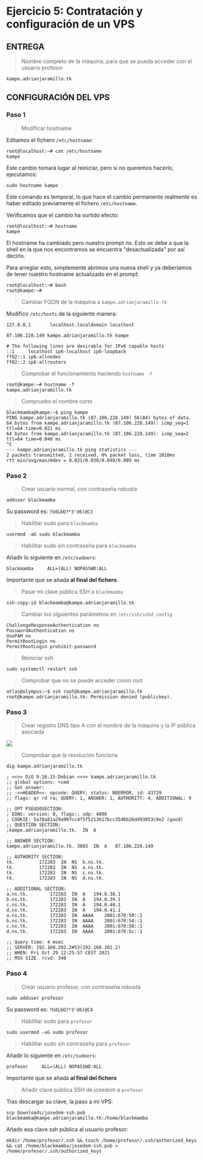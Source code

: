 # Ejercicio 5: Contratación y configuración de un VPS


## ENTREGA

> Nombre completo de la máquina, para que se pueda acceder con el usuario profesor

```
kampe.adrianjaramillo.tk
```



## CONFIGURACIÓN DEL VPS

### Paso 1

> Modificar hostname

Editamos el fichero `/etc/hostname`:
```
root@localhost:~# cat /etc/hostname
kampe
```

Este cambio tomará lugar al reiniciar, pero si no queremos hacerlo, ejecutamos:
```
sudo hostname kampe
```

Este comando es temporal, lo que hace el cambio permanente realmente es haber editado previamente el fichero `/etc/hostname`.

Verificamos que el cambio ha surtido efecto:
```
root@localhost:~# hostname
kampe
```

El hostname ha cambiado pero nuestro prompt no. Esto se debe a que la shell en la que nos encontramos se encuentra "desactualizada" por así decirlo.

Para arreglar esto, simplemente abrimos una nueva shell y ya deberíamos de tener nuestro hostname actualizado en el prompt:
```
root@localhost:~# bash
root@kampe:~#
```

> Cambiar FQDN de la máquina a `kampe.adrianjaramillo.tk`

Modifico `/etc/hosts` de la siguiente manera:
```
127.0.0.1       localhost.localdomain localhost

87.106.228.149 kampe.adrianjaramillo.tk kampe

# The following lines are desirable for IPv6 capable hosts
::1     localhost ip6-localhost ip6-loopback
ff02::1 ip6-allnodes
ff02::2 ip6-allrouters
```

> Comprobar el funcionamiento haciendo `hostname -f`

```
root@kampe:~# hostname -f
kampe.adrianjaramillo.tk
```

> Compruebo el nombre corto

```
blackmamba@kampe:~$ ping kampe
PING kampe.adrianjaramillo.tk (87.106.228.149) 56(84) bytes of data.
64 bytes from kampe.adrianjaramillo.tk (87.106.228.149): icmp_seq=1 ttl=64 time=0.021 ms
64 bytes from kampe.adrianjaramillo.tk (87.106.228.149): icmp_seq=2 ttl=64 time=0.040 ms
^C
--- kampe.adrianjaramillo.tk ping statistics ---
2 packets transmitted, 2 received, 0% packet loss, time 1010ms
rtt min/avg/max/mdev = 0.021/0.030/0.040/0.009 ms
```


### Paso 2
> Crear usuario normal, con contraseña robusta

```
adduser blackmamba
```

Su password es: `?UdLbQ?*3'd6)@C3`

> Habilitar sudo para `blackmamba`

```
usermod -aG sudo blackmamba
```

> Habilitar sudo sin contraseña para `blackmamba`

Añadir lo siguiente en `/etc/sudoers`:
```
blackmamba     ALL=(ALL) NOPASSWD:ALL
```

Importante que se añada **al final del fichero**.


> Pasar mi clave pública SSH a `blackmamba`

```
ssh-copy-id blackmamba@kampe.adrianjaramillo.tk
```

> Cambiar los siguientes parámetros en `/etc/ssh/sshd_config`

```
ChallengeResponseAuthentication no
PasswordAuthentication no
UsePAM no
PermitRootLogin no
PermitRootLogin prohibit-password
```

> Reiniciar ssh

```
sudo systemctl restart ssh
```

> Comprobar que no se puede acceder como root

```
atlas@olympus:~$ ssh root@kampe.adrianjaramillo.tk
root@kampe.adrianjaramillo.tk: Permission denied (publickey).
```



### Paso 3
> Crear registro DNS tipo A con el nombre de la máquina y la IP pública asociada

![](https://i.imgur.com/bUB1QTG.png)

> Comprobar que la resolución funciona

```
dig kampe.adrianjaramillo.tk
```
```
; <<>> DiG 9.16.15-Debian <<>> kampe.adrianjaramillo.tk
;; global options: +cmd
;; Got answer:
;; ->>HEADER<<- opcode: QUERY, status: NOERROR, id: 43729
;; flags: qr rd ra; QUERY: 1, ANSWER: 1, AUTHORITY: 4, ADDITIONAL: 9

;; OPT PSEUDOSECTION:
; EDNS: version: 0, flags:; udp: 4096
; COOKIE: 5a78a81a29a907cc4f5f5213617bcc35d6b26dd93853c9e2 (good)
;; QUESTION SECTION:
;kampe.adrianjaramillo.tk.	IN	A

;; ANSWER SECTION:
kampe.adrianjaramillo.tk. 3083	IN	A	87.106.228.149

;; AUTHORITY SECTION:
tk.			172283	IN	NS	b.ns.tk.
tk.			172283	IN	NS	a.ns.tk.
tk.			172283	IN	NS	c.ns.tk.
tk.			172283	IN	NS	d.ns.tk.

;; ADDITIONAL SECTION:
a.ns.tk.		172283	IN	A	194.0.38.1
b.ns.tk.		172283	IN	A	194.0.39.1
c.ns.tk.		172283	IN	A	194.0.40.1
d.ns.tk.		172283	IN	A	194.0.41.1
a.ns.tk.		172283	IN	AAAA	2001:678:50::1
b.ns.tk.		172283	IN	AAAA	2001:678:54::1
c.ns.tk.		172283	IN	AAAA	2001:678:58::1
d.ns.tk.		172283	IN	AAAA	2001:678:5c::1

;; Query time: 4 msec
;; SERVER: 192.168.202.2#53(192.168.202.2)
;; WHEN: Fri Oct 29 12:25:57 CEST 2021
;; MSG SIZE  rcvd: 340
```



### Paso 4
> Crear usuario profesor, con contraseña robusta

```
sudo adduser profesor
```

Su password es: `?UdLbQ?*3'd6)@C4`

> Habilitar sudo para `profesor`

```
sudo usermod -aG sudo profesor
```

> Habilitar sudo sin contraseña para `profesor`

Añadir lo siguiente en `/etc/sudoers`:
```
profesor     ALL=(ALL) NOPASSWD:ALL
```

Importante que se añada **al final del fichero**

> Añadir clave pública SSH de josedom a `profesor`

Tras descargar su clave, la paso a mi VPS:
```
scp Downloads/josedom-ssh.pub blackmamba@kampe.adrianjaramillo.tk:/home/blackmamba
```

Añado esa clave ssh pública al usuario profesor:
```
mkdir /home/profesor/.ssh && touch /home/profesor/.ssh/authorized_keys && cat /home/blackmamba/josedom-ssh.pub > /home/profesor/.ssh/authorized_keys
```
